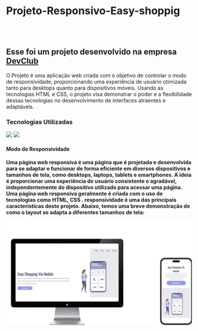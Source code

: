 # Projeto-Responsivo-Easy-shoppig

<br>
<br>
<h2>Esse foi um projeto desenvolvido na empresa <a href="http://rodolfomori.com.br/devclub">DevClub</a></h2>

<p> O Projeto  é uma aplicação web criada com o objetivo de controlar o modo de responsividade, proporcionando uma experiência de usuário otimizada tanto para desktops quanto para dispositivos móveis. Usando as tecnologias HTML e CSS, o projeto visa demonstrar o poder e a flexibilidade dessas tecnologias no desenvolvimento de interfaces atraentes e adaptáveis.
</p>
 
   <h3>Tecnologias Utilizadas</h3>
 
 <div> 
   <img src= "https://img.shields.io/badge/HTML5-E34F26?style=for-the-badge&logo=html5&logoColor=white"/>
   <img src ="https://img.shields.io/badge/CSS3-1572B6?style=for-the-badge&logo=css3&logoColor=white"/>
</div>
 
 

<h4>  Modo de Responsividade <h4>
<p> 
 Uma página web responsiva é uma página que é projetada e desenvolvida para se adaptar e funcionar de forma eficiente em diversos dispositivos e tamanhos de tela, como desktops, laptops, tablets e smartphones. A ideia é proporcionar uma experiência de usuário consistente e agradável, independentemente do dispositivo utilizado para acessar uma página. Uma página web responsiva geralmente é criada com o uso de tecnologias como HTML, CSS .
 responsividade é uma das principais características deste projeto. Abaixo, temos uma breve demonstração de como o layout se adapta a diferentes tamanhos de tela:</p>

<img src="https://github.com/maikonwogl/DevClub-Projeto-Responsivo/blob/main/Projeto-Responsivo/assets/img%20do%20readme%20do%20projeto%20Easy-shopping.jpg?raw=true"/>



  <br>
  


